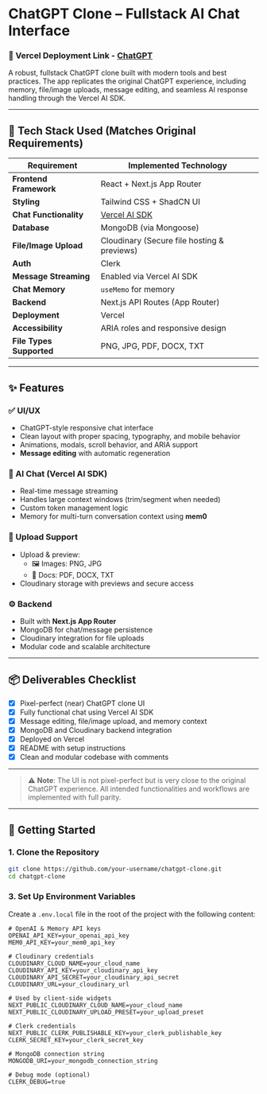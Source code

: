 # ChatGPT Clone – Fullstack AI Chat Interface

### 🚀 Vercel Deployment Link  - [ChatGPT](https://chatgpt-ui-back.vercel.app/)


A robust, fullstack ChatGPT clone built with modern tools and best practices. The app replicates the original ChatGPT experience, including memory, file/image uploads, message editing, and seamless AI response handling through the Vercel AI SDK.


---

## 🧱 Tech Stack Used (Matches Original Requirements)

| Requirement                      | Implemented Technology                          |
|----------------------------------|--------------------------------------------------|
| **Frontend Framework**           | React + Next.js App Router                      |
| **Styling**                      | Tailwind CSS + ShadCN UI                        |
| **Chat Functionality**           | [Vercel AI SDK](https://sdk.vercel.ai)          |
| **Database**                     | MongoDB (via Mongoose)                         |
| **File/Image Upload**            | Cloudinary (Secure file hosting & previews)     |
| **Auth**                        | Clerk                     |
| **Message Streaming**            | Enabled via Vercel AI SDK                       |
| **Chat Memory**                  | `useMemo` for memory  |
| **Backend**                      | Next.js API Routes (App Router)                 |
| **Deployment**                   | Vercel                                          |
| **Accessibility**                | ARIA roles and responsive design                |
| **File Types Supported**         | PNG, JPG, PDF, DOCX, TXT                        |

---

## ✨ Features

### ✅ UI/UX
- ChatGPT-style responsive chat interface
- Clean layout with proper spacing, typography, and mobile behavior
- Animations, modals, scroll behavior, and ARIA support
- **Message editing** with automatic regeneration

### 🧠 AI Chat (Vercel AI SDK)
- Real-time message streaming
- Handles large context windows (trim/segment when needed)
- Custom token management logic
- Memory for multi-turn conversation context using **mem0**

### 📁 Upload Support
- Upload & preview:
  - 🖼️ Images: PNG, JPG
  - 📄 Docs: PDF, DOCX, TXT
- Cloudinary storage with previews and secure access

### ⚙️ Backend
- Built with **Next.js App Router**
- MongoDB for chat/message persistence
- Cloudinary integration for file uploads
- Modular code and scalable architecture

---

## 📦 Deliverables Checklist

- [x] Pixel-perfect (near) ChatGPT clone UI
- [x] Fully functional chat using Vercel AI SDK
- [x] Message editing, file/image upload, and memory context
- [x] MongoDB and Cloudinary backend integration
- [x] Deployed on Vercel
- [x] README with setup instructions
- [x] Clean and modular codebase with comments

---

> ⚠️ **Note**: The UI is not pixel-perfect but is very close to the original ChatGPT experience. All intended functionalities and workflows are implemented with full parity.
---


## 🚀 Getting Started

### 1. Clone the Repository

```bash
git clone https://github.com/your-username/chatgpt-clone.git
cd chatgpt-clone
```


### 3. Set Up Environment Variables

Create a `.env.local` file in the root of the project with the following content:
```
# OpenAI & Memory API keys
OPENAI_API_KEY=your_openai_api_key
MEM0_API_KEY=your_mem0_api_key

# Cloudinary credentials
CLOUDINARY_CLOUD_NAME=your_cloud_name
CLOUDINARY_API_KEY=your_cloudinary_api_key
CLOUDINARY_API_SECRET=your_cloudinary_api_secret
CLOUDINARY_URL=your_cloudinary_url

# Used by client-side widgets
NEXT_PUBLIC_CLOUDINARY_CLOUD_NAME=your_cloud_name
NEXT_PUBLIC_CLOUDINARY_UPLOAD_PRESET=your_upload_preset

# Clerk credentials
NEXT_PUBLIC_CLERK_PUBLISHABLE_KEY=your_clerk_publishable_key
CLERK_SECRET_KEY=your_clerk_secret_key

# MongoDB connection string
MONGODB_URI=your_mongodb_connection_string

# Debug mode (optional)
CLERK_DEBUG=true
```



